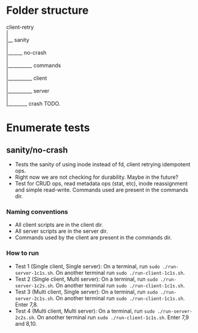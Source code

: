# Folder structure

client-retry  
|  
|__ sanity   
|  
|______ no-crash    
|  
|__________ commands   
|    
|__________ client  
|  
|__________ server  
|  
|________ crash TODO. 

# Enumerate tests
## sanity/no-crash
- Tests the sanity of using inode instead of fd, client retrying idempotent ops.
- Right now we are not checking for durability. Maybe in the future?
- Test for CRUD ops, read metadata ops (stat, etc), inode reassignment and simple read-write. Commands used are present in the commands dir. 

### Naming conventions
- All client scripts are in the client dir.
- All server scripts are in the server dir.
- Commands used by the client are present in the commands dir. 

### How to run
- Test 1 (Single client, Single server):
On a terminal, run `sudo ./run-server-1c1s.sh`. On another terminal run `sudo ./run-client-1c1s.sh`.
- Test 2 (Single client, Multi server):
On a terminal, run `sudo ./run-server-1c2s.sh`. On another terminal run `sudo ./run-client-1c1s.sh`.
- Test 3 (Multi client, Single server):
On a terminal, run `sudo ./run-server-2c1s.sh`. On another terminal run `sudo ./run-client-1c1s.sh`. Enter 7,8.
- Test 4 (Multi client, Multi server):
On a terminal, run `sudo ./run-server-2c2s.sh`. On another terminal run `sudo ./run-client-1c1s.sh`. Enter 7,9 and 8,10.
